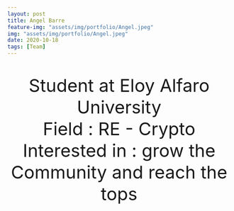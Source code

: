 ```yaml
---
layout: post
title: Angel Barre
feature-img: "assets/img/portfolio/Angel.jpeg"
img: "assets/img/portfolio/Angel.jpeg"
date: 2020-10-18
tags: [Team]
---
```


<p  style="text-align: center; font-size: 40;">
Student  at Eloy Alfaro University <br>
Field : RE - Crypto <br>
Interested in : grow the Community and reach the tops <br>
</p>
